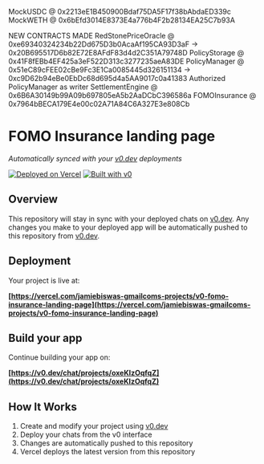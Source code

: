 MockUSDC @ 0x2213eE1B450900Bdaf75DA5F17f38bAbdaED339c
MockWETH @ 0x6bEfd3014E8373E4a776b4F2b28134EA25C7b93A 

NEW CONTRACTS MADE
RedStonePriceOracle @ 0xe69340324234b22Dd675D3b0AcaAf195CA93D3aF -> 0x20B695517D6b82E72E8AFdF83d4d2C351A79748D
   PolicyStorage      @ 0x41F8fEBb4EF425a3eF522D313c3277235aeA83DE
   PolicyManager      @ 0x51eC89cFEE02cBe9Fc3E1Ca0085445d326151134 -> 0xc9D62b94eBe0EbDc68d695d4a5AA9017c0a41383
   Authorized PolicyManager as writer
   SettlementEngine   @ 0x6B6A30149b99A09b697805eA5b2AaDCbC396586a
   FOMOInsurance      @ 0x7964bBECA179E4e00c02A71A84C6A327E3e808Cb

# FOMO Insurance landing page

*Automatically synced with your [v0.dev](https://v0.dev) deployments*

[![Deployed on Vercel](https://img.shields.io/badge/Deployed%20on-Vercel-black?style=for-the-badge&logo=vercel)](https://vercel.com/jamiebiswas-gmailcoms-projects/v0-fomo-insurance-landing-page)
[![Built with v0](https://img.shields.io/badge/Built%20with-v0.dev-black?style=for-the-badge)](https://v0.dev/chat/projects/oxeKIzOqfqZ)

## Overview

This repository will stay in sync with your deployed chats on [v0.dev](https://v0.dev).
Any changes you make to your deployed app will be automatically pushed to this repository from [v0.dev](https://v0.dev).

## Deployment

Your project is live at:

**[https://vercel.com/jamiebiswas-gmailcoms-projects/v0-fomo-insurance-landing-page](https://vercel.com/jamiebiswas-gmailcoms-projects/v0-fomo-insurance-landing-page)**

## Build your app

Continue building your app on:

**[https://v0.dev/chat/projects/oxeKIzOqfqZ](https://v0.dev/chat/projects/oxeKIzOqfqZ)**

## How It Works

1. Create and modify your project using [v0.dev](https://v0.dev)
2. Deploy your chats from the v0 interface
3. Changes are automatically pushed to this repository
4. Vercel deploys the latest version from this repository
